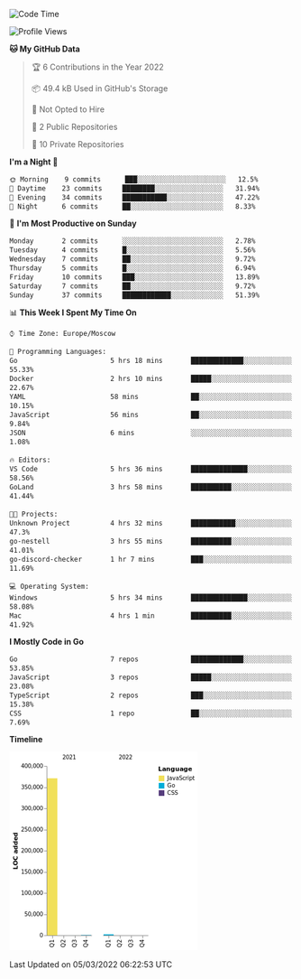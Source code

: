 <!--START_SECTION:waka-->
![Code Time](http://img.shields.io/badge/Code%20Time-199%20hrs%2032%20mins-blue)

![Profile Views](http://img.shields.io/badge/Profile%20Views-2-blue)

**🐱 My GitHub Data** 

> 🏆 6 Contributions in the Year 2022
 > 
> 📦 49.4 kB Used in GitHub's Storage 
 > 
> 🚫 Not Opted to Hire
 > 
> 📜 2 Public Repositories 
 > 
> 🔑 10 Private Repositories  
 > 
**I'm a Night 🦉** 

```text
🌞 Morning    9 commits      ███░░░░░░░░░░░░░░░░░░░░░░   12.5% 
🌆 Daytime    23 commits     ████████░░░░░░░░░░░░░░░░░   31.94% 
🌃 Evening    34 commits     ███████████░░░░░░░░░░░░░░   47.22% 
🌙 Night      6 commits      ██░░░░░░░░░░░░░░░░░░░░░░░   8.33%

```
📅 **I'm Most Productive on Sunday** 

```text
Monday       2 commits      ░░░░░░░░░░░░░░░░░░░░░░░░░   2.78% 
Tuesday      4 commits      █░░░░░░░░░░░░░░░░░░░░░░░░   5.56% 
Wednesday    7 commits      ██░░░░░░░░░░░░░░░░░░░░░░░   9.72% 
Thursday     5 commits      █░░░░░░░░░░░░░░░░░░░░░░░░   6.94% 
Friday       10 commits     ███░░░░░░░░░░░░░░░░░░░░░░   13.89% 
Saturday     7 commits      ██░░░░░░░░░░░░░░░░░░░░░░░   9.72% 
Sunday       37 commits     ████████████░░░░░░░░░░░░░   51.39%

```


📊 **This Week I Spent My Time On** 

```text
⌚︎ Time Zone: Europe/Moscow

💬 Programming Languages: 
Go                       5 hrs 18 mins       █████████████░░░░░░░░░░░░   55.33% 
Docker                   2 hrs 10 mins       █████░░░░░░░░░░░░░░░░░░░░   22.67% 
YAML                     58 mins             ██░░░░░░░░░░░░░░░░░░░░░░░   10.15% 
JavaScript               56 mins             ██░░░░░░░░░░░░░░░░░░░░░░░   9.84% 
JSON                     6 mins              ░░░░░░░░░░░░░░░░░░░░░░░░░   1.08%

🔥 Editors: 
VS Code                  5 hrs 36 mins       ██████████████░░░░░░░░░░░   58.56% 
GoLand                   3 hrs 58 mins       ██████████░░░░░░░░░░░░░░░   41.44%

🐱‍💻 Projects: 
Unknown Project          4 hrs 32 mins       ███████████░░░░░░░░░░░░░░   47.3% 
go-nestell               3 hrs 55 mins       ██████████░░░░░░░░░░░░░░░   41.01% 
go-discord-checker       1 hr 7 mins         ███░░░░░░░░░░░░░░░░░░░░░░   11.69%

💻 Operating System: 
Windows                  5 hrs 34 mins       ██████████████░░░░░░░░░░░   58.08% 
Mac                      4 hrs 1 min         ██████████░░░░░░░░░░░░░░░   41.92%

```

**I Mostly Code in Go** 

```text
Go                       7 repos             █████████████░░░░░░░░░░░░   53.85% 
JavaScript               3 repos             █████░░░░░░░░░░░░░░░░░░░░   23.08% 
TypeScript               2 repos             ███░░░░░░░░░░░░░░░░░░░░░░   15.38% 
CSS                      1 repo              ██░░░░░░░░░░░░░░░░░░░░░░░   7.69%

```


**Timeline**

![Chart not found](https://raw.githubusercontent.com/jeezft/jeezft/main/charts/bar_graph.png) 


 Last Updated on 05/03/2022 06:22:53 UTC
<!--END_SECTION:waka-->
